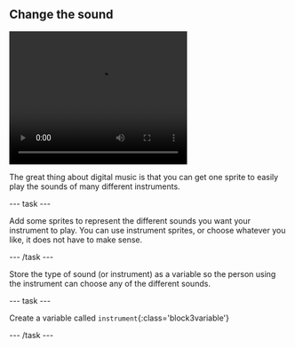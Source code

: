 ## Change the sound

<div style="display: flex; flex-wrap: wrap">
<div style="flex-basis: 200px; flex-grow: 1; margin-right: 15px;">

</div>
<div>
 <video width="320" height="240" controls>
  <source src="step-3-demo.mp4" type="video/mp4">
  Add interaction so that you can choose what sound the instrument has
</video>
</div>
</div>

The great thing about digital music is that you can get one sprite to easily play the sounds of many different instruments. 

--- task ---

Add some sprites to represent the different sounds you want your instrument to play. You can use instrument sprites, or choose whatever you like, it does not have to make sense.

--- /task ---

Store the type of sound (or instrument) as a variable so the person using the instrument can choose any of the different sounds.

--- task ---

Create a variable called `instrument`{:class='block3variable'}

--- /task ---

